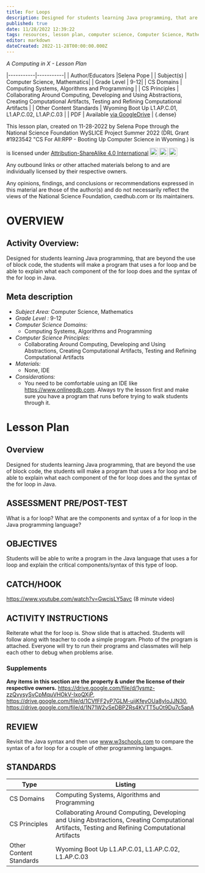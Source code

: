 ```yaml
---
title: For Loops
description: Designed for students learning Java programming, that are beyond the use of block code, the students will make a program that uses a for loop and be able to explain what each component of the for loop does and the syntax of the for loop in Java.
published: true
date: 11/28/2022 12:39:22
tags: resources, lesson plan, computer science, Computer Science, Mathematics 
editor: markdown
dateCreated: 2022-11-28T00:00:00.000Z
---
```

*A Computing in X - Lesson Plan*

|-----------|-----------|
| Author/Educators |Selena Pope |
| Subject(s) | Computer Science, Mathematics|
| Grade Level | 9-12|
| CS Domains | Computing Systems, Algorithms and Programming |
| CS Principles | Collaborating Around Computing, Developing and Using Abstractions, Creating Computational Artifacts, Testing and Refining Computational Artifacts |
| Other Content Standards | Wyoming Boot Up L1.AP.C.01, L1.AP.C.02, L1.AP.C.03 | 
| PDF | Available [via GoogleDrive]() |
{.dense}






This lesson plan, created on 11-28-2022 by Selena Pope through the National Science Foundation WySLICE Project Summer 2022 (DRL Grant #1923542 "CS For All:RPP - Booting Up Computer Science in Wyoming.) is  <p xmlns:cc="http://creativecommons.org/ns#" >  is licensed under <a href="http://creativecommons.org/licenses/by-sa/4.0/?ref=chooser-v1" target="_blank" rel="license noopener noreferrer" style="display:inline-block;">Attribution-ShareAlike 4.0 International<img style="height:22px!important;margin-left:3px;vertical-align:text-bottom;" src="https://mirrors.creativecommons.org/presskit/icons/cc.svg?ref=chooser-v1"><img style="height:22px!important;margin-left:3px;vertical-align:text-bottom;" src="https://mirrors.creativecommons.org/presskit/icons/by.svg?ref=chooser-v1"><img style="height:22px!important;margin-left:3px;vertical-align:text-bottom;" src="https://mirrors.creativecommons.org/presskit/icons/sa.svg?ref=chooser-v1"></a></p>


Any outbound links or other attached materials belong to and are individually licensed by their respective owners. 


Any opinions, findings, and conclusions or recommendations expressed in this material are those of the author(s) and do not necessarily reflect the views of the National Science Foundation, cxedhub.com or its maintainers.


# OVERVIEW
## Activity Overview:  
Designed for students learning Java programming, that are beyond the use of block code, the students will make a program that uses a for loop and be able to explain what each component of the for loop does and the syntax of the for loop in Java.
## Meta description
+ *Subject Area:* Computer Science, Mathematics 
+ *Grade Level :* 9-12 
+ *Computer Science Domains:*
   + Computing Systems, Algorithms and Programming
+ *Computer Science Principles:*
   + Collaborating Around Computing, Developing and Using Abstractions, Creating Computational Artifacts, Testing and Refining Computational Artifacts
+ *Materials:* 
   + None, IDE
+ *Considerations:*
   + You need to be comfortable using an IDE like https://www.onlinegdb.com. Always try the lesson first and make sure you have a program that runs before trying to walk students through it.


# Lesson Plan
## Overview
Designed for students learning Java programming, that are beyond the use of block code, the students will make a program that uses a for loop and be able to explain what each component of the for loop does and the syntax of the for loop in Java.
## ASSESSMENT PRE/POST-TEST
What is a for loop? What are the components and syntax of a for loop in the Java programming language?
## OBJECTIVES
Students will be able to write a program in the Java language that uses a for loop and explain the critical components/syntax of this type of loop.


## CATCH/HOOK
https://www.youtube.com/watch?v=GwcisLY5avc (8 minute video)


## ACTIVITY INSTRUCTIONS
Reiterate what the for loop is. Show slide that is attached. Students will follow along with teacher to code a simple program. Photo of the program is attached. Everyone will try to run their programs and classmates will help each other to debug when problems arise.


### Supplements
**Any items in this section are the property & under the license of their respective owners.**
https://drive.google.com/file/d/1ysmz-zzQvysySvCpMquVHOkV-IxoQXjP, https://drive.google.com/file/d/1CVfFF2yP7GLM-uijKfeyOUa8yIoJJN30, https://drive.google.com/file/d/1N71W2vSeDBPZRs4KVTT5uOt9Du7c5apA




## REVIEW
Revisit the Java syntax and then use www.w3schools.com to compare the syntax of a for loop for a couple of other programming languages.
## STANDARDS        
| Type | Listing | 
|-----------|-----------|
| CS Domains  | Computing Systems, Algorithms and Programming|
| CS Principles   | Collaborating Around Computing, Developing and Using Abstractions, Creating Computational Artifacts, Testing and Refining Computational Artifacts|
| Other Content Standards | Wyoming Boot Up L1.AP.C.01, L1.AP.C.02, L1.AP.C.03  |